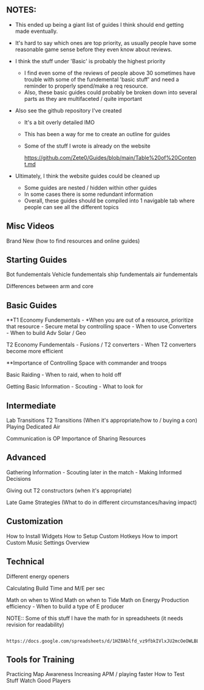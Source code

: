 

NOTES:
-----------------


- This ended up being a giant list of guides I think should end getting made eventually.
- It's hard to say which ones are top priority, as usually people have some reasonable 
  game sense before they even know about reviews.


- I think the stuff under 'Basic' is probably the highest priority
	- I find even some of the reviews of people above 30 sometimes have trouble with
	  some of the fundemental 'basic stuff' and need a reminder to properly
	  spend/make a req resource.
	- Also, these basic guides could probably be broken down into several parts as
	  they are multifaceted / quite important

- Also see the github repository I've created
	- It's a bit overly detailed IMO
	- This has been a way for me to create an outline for guides
	- Some of the stuff I wrote is already on the website

		https://github.com/Zete0/Guides/blob/main/Table%20of%20Content.md


- Ultimately, I think the website guides could be cleaned up
	- Some guides are nested / hidden within other guides
	- In some cases there is some redundant information
	- Overall, these guides should be compiled into 1 navigable tab where people can see all the different topics






Misc Videos
---------------------------------------------------------------------------

Brand New (how to find resources and online guides)




Starting Guides
---------------------------------------------------------------------------
Bot fundementals
Vehicle fundementals
ship fundementals
air fundementals

Differences between arm and core




Basic Guides
---------------------------------------------------------------------------

**T1 Economy Fundementals
	- *When you are out of a resource, prioritize that resource
	- Secure metal by controlling space
	- When to use Converters
	- When to build Adv Solar / Geo

T2 Economy Fundementals
	- Fusions / T2 converters
	- When T2 converters become more efficient

**Importance of Controlling Space with commander and troops


Basic Raiding
	- When to raid, when to hold off

Getting Basic Information
	- Scouting
	- What to look for


Intermediate
---------------------------------------------------------------------------
Lab Transitions
T2 Transitions (When it's appropriate/how to / buying a con)
Playing Dedicated Air

Communication is OP
Importance of Sharing Resources





Advanced
---------------------------------------------------------------------------

Gathering Information
	- Scouting later in the match
	- Making Informed Decisions

Giving out T2 constructors (when it's appropriate)

Late Game Strategies (What to do in different circumstances/having impact)





Customization
---------------------------------------------------------------------------
How to Install Widgets
How to Setup Custom Hotkeys
How to import Custom Music
Settings Overview



Technical
---------------------------------------------------------------------------
Different energy openers

Calculating Build Time and M/E per sec

Math on when to Wind
Math on when to Tide
Math on Energy Production efficiency
	- When to build a type of E producer







NOTE:: Some of this stuff I have the math for in spreadsheets (it needs revision for readability)

		https://docs.google.com/spreadsheets/d/1HZ0Ablfd_vz9fbkIVlxJU2mcOeOWLBLtqBtagjbFcKs/edit#gid=940959777



Tools for Training
---------------------------------------------------------------------------
Practicing Map Awareness
Increasing APM / playing faster
How to Test Stuff
Watch Good Players



